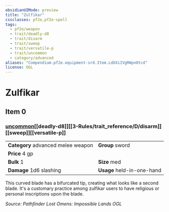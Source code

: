 ```yaml
---
obsidianUIMode: preview
title: "Zulfikar"
cssclasses: pf2e,pf2e-spell
tags:
  - pf2e/weapon
  - trait/deadly-d8
  - trait/disarm
  - trait/sweep
  - trait/versatile-p
  - trait/uncommon
  - category/advanced
aliases: "Compendium.pf2e.equipment-srd.Item.LdOXiIVgRWpnOtcd"
license: OGL
---
```

# Zulfikar
## Item 0
### [uncommon](uncommon "Uncommon Rarity Trait")[[deadly-d8]][[3-Rules/trait_reference/D/disarm]][[sweep]][[versatile-p]]

|  |  |
| -- | -- |
| **Category** advanced melee weapon | **Group** sword |
| **Price** 4 gp |  |
| **Bulk** 1 | **Size** med |
| **Damage** 1d6 slashing  | **Usage** held-in-one-hand |



This curved blade has a bifurcated tip, creating what looks like a second blade. It's a customary practice among zulfikar users to have religious or personal inscriptions upon the blade.

*Source: Pathfinder Lost Omens: Impossible Lands*
*OGL*